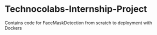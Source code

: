 # Technocolabs-Internship-Project
Contains code for FaceMaskDetection from scratch to deployment with Dockers
